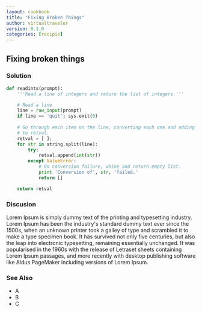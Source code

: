 ```yaml
---
layout: cookbook
title: "Fixing Broken Things"
author: virtualtraveler
version: 0.1.0
categories: [recipie]
---
```


## Fixing broken things 

### Solution

```python
def readints(prompt):
    '''Read a line of integers and return the list of integers.'''

    # Read a line
    line = raw_input(prompt)
    if line == 'quit': sys.exit(0)
            
    # Go through each item on the line, converting each one and adding it
    # to retval.
    retval = [ ];
    for str in string.split(line):
        try:
            retval.append(int(str))
        except ValueError:
            # On conversion failure, whine and return empty list.
            print 'Conversion of', str, 'failed.'
            return []

    return retval
```

### Discusion

Lorem Ipsum is simply dummy text of the printing and typesetting industry. Lorem Ipsum has been the industry's standard dummy text ever since the 1500s, when an unknown printer took a galley of type and scrambled it to make a type specimen book. It has survived not only five centuries, but also the leap into electronic typesetting, remaining essentially unchanged. It was popularised in the 1960s with the release of Letraset sheets containing Lorem Ipsum passages, and more recently with desktop publishing software like Aldus PageMaker including versions of Lorem Ipsum.

### See Also

- A
- B
- C 